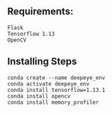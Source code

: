 ## Requirements:
    Flask
    Tensorflow 1.13
    OpenCV

## Installing Steps

    conda create --name deepeye_env
    conda activate deepeye_env
    conda install tensorflow=1.13.1
    conda install opencv
    conda install memory_profiler